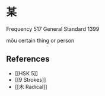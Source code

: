 # 某
Frequency 517
General Standard 1399

mǒu
certain thing or person

## References
- [[HSK 5]]
- [[9 Strokes]]
- [[木 Radical]]